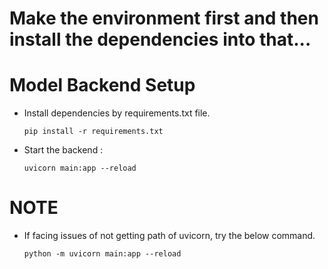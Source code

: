 # Make the environment first and then install the dependencies into that...

# Model Backend Setup
- Install dependencies by requirements.txt file.
    ``` 
    pip install -r requirements.txt
    ```

- Start the backend : 
    ```
    uvicorn main:app --reload
    ```
# NOTE
- If facing issues of not getting path of uvicorn, try the below command.
    ```
    python -m uvicorn main:app --reload
    ```
